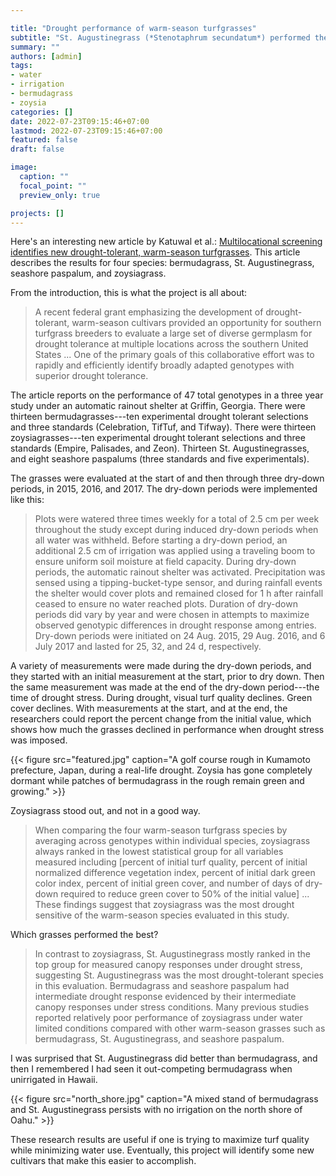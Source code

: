 ```yaml
---

title: "Drought performance of warm-season turfgrasses"
subtitle: "St. Augustinegrass (*Stenotaphrum secundatum*) performed the best, and zoysiagrass the worst, with bermudagrass and seashore paspalum in-between, in this three year study."
summary: ""
authors: [admin]
tags: 
- water
- irrigation
- bermudagrass
- zoysia
categories: []
date: 2022-07-23T09:15:46+07:00
lastmod: 2022-07-23T09:15:46+07:00
featured: false
draft: false

image:
  caption: ""
  focal_point: ""
  preview_only: true

projects: []
---
```


Here's an interesting new article by Katuwal et al.: [Multilocational screening
identifies new drought-tolerant, warm-season turfgrasses](https://doi.org/10.1002/csc2.20726). This article describes the results for four species: bermudagrass, St. Augustinegrass, seashore paspalum, and zoysiagrass.

From the introduction, this is what the project is all about:

> A recent federal grant emphasizing the development of drought-tolerant, warm-season cultivars provided an opportunity for southern turfgrass breeders to evaluate a large set of diverse germplasm for drought tolerance at multiple locations across the southern United States ... One of the primary goals of this collaborative effort was to rapidly and efficiently identify broadly adapted genotypes with superior drought tolerance.

The article reports on the performance of 47 total genotypes in a three year study under an automatic rainout shelter at Griffin, Georgia. There were thirteen bermudagrasses---ten experimental drought tolerant selections and three standards (Celebration, TifTuf, and Tifway). There were thirteen zoysiagrasses---ten experimental drought tolerant selections and three standards (Empire, Palisades, and Zeon). Thirteen St. Augustinegrasses, and eight seashore paspalums (three standards and five experimentals). 

The grasses were evaluated at the start of and then through three dry-down periods, in 2015, 2016, and 2017. The dry-down periods were implemented like this:

> Plots were  watered three times weekly for a total of 2.5 cm per week throughout the study except during induced dry-down periods when all water was withheld. Before starting a dry-down period, an additional 2.5 cm of irrigation was applied using a traveling boom to ensure uniform soil moisture at field capacity. During dry-down periods, the automatic rainout shelter was activated. Precipitation was sensed using a tipping-bucket-type sensor, and during rainfall events the shelter would cover plots and remained closed for 1 h after rainfall ceased to ensure no water reached plots. Duration of dry-down periods did vary by year and were chosen in attempts to maximize observed genotypic differences in drought response among entries. Dry-down periods were initiated on 24 Aug. 2015, 29 Aug. 2016, and 6 July 2017 and lasted for 25, 32, and 24 d, respectively.

A variety of measurements were made during the dry-down periods, and they started with an initial measurement at the start, prior to dry down. Then the same measurement was made at the end of the dry-down period---the time of drought stress. During drought, visual turf quality declines. Green cover declines. With measurements at the start, and at the end, the researchers could report the percent change from the initial value, which shows how much the grasses declined in performance when drought stress was imposed.

{{< figure src="featured.jpg" caption="A golf course rough in Kumamoto prefecture, Japan, during a real-life drought. Zoysia has gone completely dormant while patches of bermudagrass in the rough remain green and growing." >}}

Zoysiagrass stood out, and not in a good way.

> When comparing the four warm-season turfgrass species by averaging across genotypes within individual species, zoysiagrass always ranked in the lowest statistical group for all variables measured including [percent of initial turf quality, percent of initial normalized difference vegetation index, percent of initial dark green color index, percent of initial green cover, and number of days of dry-down required to reduce green cover to 50% of the initial value] ... These findings suggest that zoysiagrass was the most drought sensitive of the warm-season species evaluated in this study.

Which grasses performed the best? 

> In contrast to zoysiagrass, St. Augustinegrass mostly ranked in the top group for measured canopy responses under drought stress, suggesting St. Augustinegrass was the most drought-tolerant species in this evaluation. Bermudagrass and seashore paspalum had intermediate drought response evidenced by their intermediate canopy responses under stress conditions. Many previous studies reported relatively poor performance of zoysiagrass under water limited conditions compared with other warm-season grasses such as bermudagrass, St. Augustinegrass, and seashore paspalum.

I was surprised that St. Augustinegrass did better than bermudagrass, and then I remembered I had seen it out-competing bermudagrass when unirrigated in Hawaii. 

{{< figure src="north_shore.jpg" caption="A mixed stand of bermudagrass and St. Augustinegrass persists with no irrigation on the north shore of Oahu." >}}

These research results are useful if one is trying to maximize turf quality while minimizing water use. Eventually, this project will identify some new cultivars that make this easier to accomplish.



